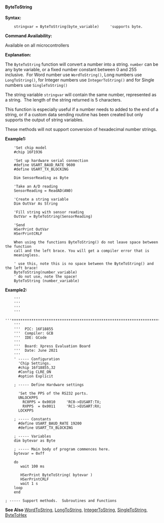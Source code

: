 <div class="section">

<div class="titlepage">

<div>

<div>

#### <span id="_bytetostring"></span>ByteToString

</div>

</div>

</div>

<span class="strong">**Syntax:**</span>

``` screen
    stringvar = ByteToString(byte_variable)     'supports byte.
```

<span class="strong">**Command Availability:**</span>

Available on all microcontrollers

<span class="strong">**Explanation:**</span>

The `ByteToString` function will convert a number into a string.
`number` can be any byte variable, or a fixed number constant between 0
and 255 inclusive.  For Word number use `WordToString()`, Long numbers
use `LongToString()`, for Integer numbers use `IntegerToString()` and
for Single numbers use `SingleToString()`

The string variable `stringvar` will contain the same number,
represented as a string.  The length of the string returned is 5
characters.

This function is especially useful if a number needs to added to the end
of a string, or if a custom data sending routine has been created but
only supports the output of string variables.  
  
These methods will not support conversion of hexadecimal number
strings.  
  
<span class="strong">**Example1:**</span>

``` screen
    'Set chip model
    #chip 16F1936

    'Set up hardware serial connection
    #define USART_BAUD_RATE 9600
    #define USART_TX_BLOCKING

    Dim SensorReading as Byte

    'Take an A/D reading
    SensorReading = ReadAD(AN0)

    'Create a string variable
    Dim OutVar As String

    'Fill string with sensor reading
    OutVar = ByteToString(SensorReading)

    'Send
    HSerPrint OutVar
    HSerPrintCRLF

    When using the functions ByteToString() do not leave space between the function
    call and the left brace. You will get a compiler error that is
    meaningless.

    ' use this, note this is no space between the ByteToString() and the left brace!
    ByteToString(number_variable)
    ' do not use, note the space!
    ByteToString (number_variable)
```

  
  
<span class="strong">**Example2:**</span>

``` screen
    '''
    '''
    '''
    '''
    '''************************************************************************
    '''
    '''  PIC: 16F18855
    '''  Compiler: GCB
    '''  IDE: GCode
    '''
    '''  Board: Xpress Evaluation Board
    '''  Date: June 2021
    '''
    ' ----- Configuration
      'Chip Settings.
      #chip 16f18855,32
      #Config CLRE_ON
      #option Explicit

    ; ----- Define Hardware settings

      'Set the PPS of the RS232 ports.
      UNLOCKPPS
        RC0PPS = 0x0010     'RC0->EUSART:TX;
        RXPPS  = 0x0011     'RC1->EUSART:RX;
      LOCKPPS

    ; ----- Constants
      #define USART_BAUD_RATE 19200
      #define USART_TX_BLOCKING

    ; ----- Variables
    dim bytevar as Byte

    ; ----- Main body of program commences here.
    bytevar = 0xff

    do
       wait 100 ms

       HSerPrint ByteToString( bytevar )
       HSerPrintCRLF
       wait 1 s
    loop
    end

; ----- Support methods.  Subroutines and Functions
```

  
  
<span class="strong">**See Also**</span>
<a href="_wordtohex.html" class="link" title="WordToHex">WordToString</a>,
<a href="_longtohex.html" class="link" title="LongToHex">LongToString</a>,
<a href="_integertohex.html" class="link" title="IntegerToHex">IntegerToString</a>,
<a href="_singletohex.html" class="link" title="SingleToHex">SingleToString</a>,
<a href="_bytetohex.html" class="link" title="ByteToHex">ByteToHex</a>

</div>
